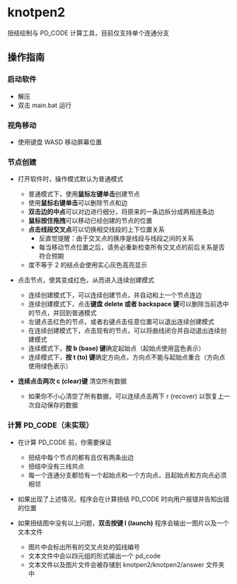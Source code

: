 # knotpen2
扭结绘制与 PD_CODE 计算工具，目前仅支持单个连通分支

## 操作指南

### 启动软件
- 解压
- 双击 main.bat 运行

### 视角移动

- 使用键盘 WASD 移动屏幕位置

### 节点创建

- 打开软件时，操作模式默认为普通模式
  - 普通模式下，使用**鼠标左键单击**创建节点
  - 使用**鼠标右键单击**可以删除节点和边
  - **双击边的中点**可以对边进行细分，将原来的一条边拆分成两相连条边
  - **鼠标按住拖拽**可以移动已经创建的节点的位置
  - **点击线段交叉点**可以切换相交线段的上下位置关系
    - 反直觉提醒：由于交叉点的换序是线段与线段之间的关系
    - 每当移动节点位置之后，请务必重新检查所有交叉点的前后关系是否符合预期
  - 度不等于 2 的结点会使用实心灰色高亮显示


- 点击节点，使其变成红色，从而进入连续创建模式
  - 连续创建模式下，可以连续创建节点，并自动和上一个节点连边
  - 连续创建模式下，点击**键盘 delete 或者 backspace 键**可以删除当前选中的节点，并回到普通模式
  - 左键点击红色的节点，或者右键点击任意位置可以退出连续创建模式
  - 在连续创建模式下，点击现有的节点，可以将曲线闭合并自动退出连续创建模式
  - 连续模式下，**按 b (base) 键**确定起始点（起始点使用蓝色表示）
  - 连续模式下，**按 t (to) 键**确定方向点，方向点不能与起始点重合（方向点使用绿色表示）
 
- **连续点击两次 c (clear)键** 清空所有数据
  - 如果你不小心清空了所有数据，可以连续点击两下 r (recover) 以恢复上一次自动保存的数据


### 计算 PD_CODE（未实现）
- 在计算 PD_CODE 前，你需要保证
  - 扭结中每个节点的都有且仅有两条出边
  - 扭结中没有三线共点
  - 每一个连通分支都恰有一个起始点和一个方向点，且起始点和方向点必须相邻
- 如果出现了上述情况，程序会在计算扭结 PD_CODE 时向用户报错并告知出错的位置


- 如果扭结图中没有以上问题，**双击按键 l (launch)** 程序会输出一图片以及一个文本文件
  - 图片中会标出所有的交叉点处的弧线编号
  - 文本文件中会以四元组的形式输出一个 pd_code
  - 文本文件以及图片文件会被存储到 knotpen2/knotpen2/answer 文件夹中